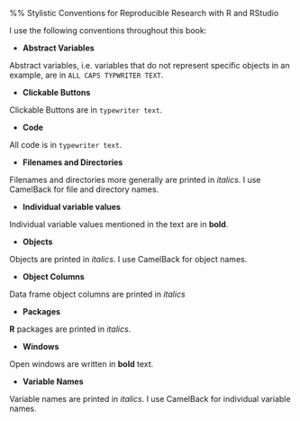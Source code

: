%% Stylistic Conventions for Reproducible Research with R and RStudio

I use the following conventions throughout this book:

- **Abstract Variables**

Abstract variables, i.e. variables that do not represent specific objects in an example, are in `ALL CAPS TYPWRITER TEXT`. 

- **Clickable Buttons**

Clickable Buttons are in `typewriter text`. 

- **Code** 

All code is in `typewriter text`.

- **Filenames and Directories**

Filenames and directories more generally are printed in *italics*. I use CamelBack for file and directory names.

- **Individual variable values**

Individual variable values mentioned in the text are in **bold**.

- **Objects**

Objects are printed in *italics*. I use CamelBack for object names.

- **Object Columns**

Data frame object columns are printed in *italics*


- **Packages**

**R** packages are printed in *italics*.

- **Windows**

Open windows are written in **bold** text.

- **Variable Names**

Variable names are printed in *italics*. I use CamelBack for individual variable names.


